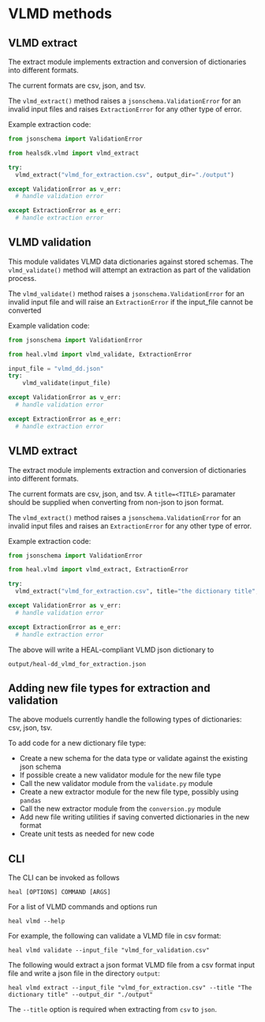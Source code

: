 # VLMD methods

## VLMD extract

The extract module implements extraction and conversion of dictionaries into different formats.

The current formats are csv, json, and tsv.

The `vlmd_extract()` method raises a `jsonschema.ValidationError` for an invalid input files and raises
`ExtractionError` for any other type of error.

Example extraction code:

```python
from jsonschema import ValidationError

from healsdk.vlmd import vlmd_extract

try:
  vlmd_extract("vlmd_for_extraction.csv", output_dir="./output")

except ValidationError as v_err:
  # handle validation error

except ExtractionError as e_err:
  # handle extraction error
```

## VLMD validation

This module validates VLMD data dictionaries against stored schemas. The `vlmd_validate()` method
will attempt an extraction as part of the validation process.

The `vlmd_validate()` method raises a `jsonschema.ValidationError` for an invalid input file and
will raise an `ExtractionError` if the input_file cannot be converted

Example validation code:

```python
from jsonschema import ValidationError

from heal.vlmd import vlmd_validate, ExtractionError

input_file = "vlmd_dd.json"
try:
    vlmd_validate(input_file)

except ValidationError as v_err:
  # handle validation error

except ExtractionError as e_err:
  # handle extraction error

```

## VLMD extract

The extract module implements extraction and conversion of dictionaries into different formats.

The current formats are csv, json, and tsv. A `title=<TITLE>` paramater should be supplied when
converting from non-json to json format.

The `vlmd_extract()` method raises a `jsonschema.ValidationError` for an invalid input files
and raises an `ExtractionError` for any other type of error.

Example extraction code:

```python
from jsonschema import ValidationError

from heal.vlmd import vlmd_extract, ExtractionError

try:
  vlmd_extract("vlmd_for_extraction.csv", title="the dictionary title", output_dir="./output")

except ValidationError as v_err:
  # handle validation error

except ExtractionError as e_err:
  # handle extraction error
```

The above will write a HEAL-compliant VLMD json dictionary to

`output/heal-dd_vlmd_for_extraction.json`

## Adding new file types for extraction and validation

The above moduels currently handle the following types of dictionaries: csv, json, tsv.

To add code for a new dictionary file type:

* Create a new schema for the data type or validate against the existing json schema
* If possible create a new validator module for the new file type
* Call the new validator module from the `validate.py` module
* Create a new extractor module for the new file type, possibly using `pandas`
* Call the new extractor module from the `conversion.py` module
* Add new file writing utilities if saving converted dictionaries in the new format
* Create unit tests as needed for new code


## CLI

The CLI can be invoked as follows

`heal [OPTIONS] COMMAND [ARGS]`

For a list of VLMD commands and options run

`heal vlmd --help`

For example, the following can validate a VLMD file in csv format:

`heal vlmd validate --input_file "vlmd_for_validation.csv"`

The following would extract a json format VLMD file from a csv format input file and
write a json file in the directory `output`:

`heal vlmd extract --input_file "vlmd_for_extraction.csv" --title "The dictionary title" --output_dir "./output"`

The `--title` option is required when extracting from `csv` to `json`.
